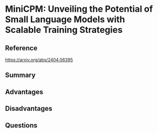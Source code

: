 # MiniCPM: Unveiling the Potential of Small Language Models with Scalable Training Strategies
## Reference

https://arxiv.org/abs/2404.06395

## Summary

## Advantages

## Disadvantages

## Questions
